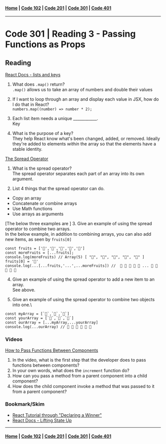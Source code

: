 #### [Home](../README.md) | [Code 102](../102main.md) | [Code 201](../201main.md) | [Code 301](../301main.md) | [Code 401](../401main.md)
***
# Code 301 | Reading 3 - Passing Functions as Props
## Reading
[React Docs - lists and keys](https://reactjs.org/docs/lists-and-keys.html)

1. What does `.map()` return?\
`.map()` allows us to take an array of numbers and double their values

2. If I want to loop through an array and display each value in JSX, how do I do that in React?\
`numbers.map((number) => number * 2);`

3. Each list item needs a unique ____________.\
Key

4. What is the purpose of a key?\
They help React know what's been changed, added, or removed. Ideally they're added to elements *within* the array so that the elements have a stable identity.

[The Spread Operator](https://medium.com/coding-at-dawn/how-to-use-the-spread-operator-in-javascript-b9e4a8b06fab)

1. What is the spread operator?\
The spread operator separates each part of an array into its own argument.

2. List 4 things that the spread operator can do.
- Copy an array
- Concatenate or combine arrays
- Use Math functions
- Use arrays as arguments

[The below three examples are ]
3. Give an example of using the spread operator to combine two arrays.\
In the below example, in addition to combining arrays, you can also add new items, as seen by `fruits[0]`
```
const fruits = ['🍏','🍊','🍌','🍉','🍍']
const moreFruits = [...fruits];
console.log(moreFruits) // Array(5) [ "🍏", "🍊", "🍌", "🍉", "🍍" ]
fruits[0] = '🍑'
console.log(...[...fruits,'...',...moreFruits]) //  🍑 🍊 🍌 🍉 🍍 ... 🍏 🍊 🍌 🍉 🍍
```

4. Give an example of using the spread operator to add a new item to an array.\
See above.

5. Give an example of using the spread operator to combine two objects into one.\
```
const myArray = [`🤪`,`🐻`,`🎌`]
const yourArray = [`🙂`,`🤗`,`🤩`]
const ourArray = [...myArray,...yourArray]
console.log(...ourArray) // 🤪 🐻 🎌 🙂 🤗 🤩
```


### Videos
[How to Pass Functions Between Components](https://www.youtube.com/watch?v=c05OL7XbwXU)

1. In the video, what is the first step that the developer does to pass functions between components?
2. In your own words, what does the `increment` function do?
3. How can you pass a method from a parent component into a child component?
4. How does the child component invoke a method that was passed to it from a parent component?

### Bookmark/Skim

- [React Tutorial through "Declaring a Winner"](https://reactjs.org/tutorial/tutorial.html)
- [React Docs - Lifting State Up](https://reactjs.org/docs/lifting-state-up.html)

***
#### [Home](../README.md) | [Code 102](../102main.md) | [Code 201](../201main.md) | [Code 301](../301main.md) | [Code 401](../401main.md)